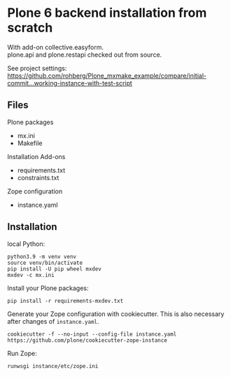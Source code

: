 # Plone 6 backend installation from scratch

With add-on collective.easyform.\
plone.api and plone.restapi checked out from source.

See project settings: https://github.com/rohberg/Plone_mxmake_example/compare/initial-commit...working-instance-with-test-script


## Files

Plone packages

- mx.ini
- Makefile

Installation Add-ons

- requirements.txt
- constraints.txt

Zope configuration

- instance.yaml


## Installation

local Python:

```shell
python3.9 -m venv venv
source venv/bin/activate
pip install -U pip wheel mxdev
mxdev -c mx.ini
```

Install your Plone packages:

```shell
pip install -r requirements-mxdev.txt
```

Generate your Zope configuration with cookiecutter.
This is also necessary after changes of `instance.yaml`.

```shell
cookiecutter -f --no-input --config-file instance.yaml https://github.com/plone/cookiecutter-zope-instance
```

Run Zope:

```shell
runwsgi instance/etc/zope.ini
```
